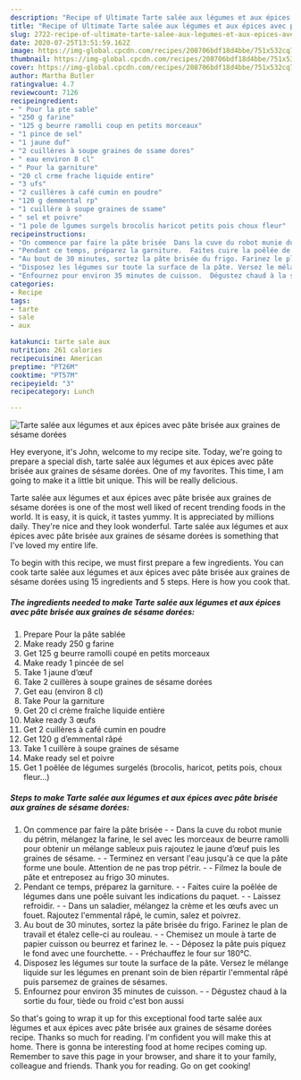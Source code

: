 ```yaml
---
description: "Recipe of Ultimate Tarte salée aux légumes et aux épices avec pâte brisée aux graines de sésame dorées"
title: "Recipe of Ultimate Tarte salée aux légumes et aux épices avec pâte brisée aux graines de sésame dorées"
slug: 2722-recipe-of-ultimate-tarte-salee-aux-legumes-et-aux-epices-avec-pate-brisee-aux-graines-de-sesame-dorees
date: 2020-07-25T13:51:59.162Z
image: https://img-global.cpcdn.com/recipes/208706bdf18d4bbe/751x532cq70/tarte-salee-aux-legumes-et-aux-epices-avec-pate-brisee-aux-graines-de-sesame-dorees-photo-principale-de-la-recette.jpg
thumbnail: https://img-global.cpcdn.com/recipes/208706bdf18d4bbe/751x532cq70/tarte-salee-aux-legumes-et-aux-epices-avec-pate-brisee-aux-graines-de-sesame-dorees-photo-principale-de-la-recette.jpg
cover: https://img-global.cpcdn.com/recipes/208706bdf18d4bbe/751x532cq70/tarte-salee-aux-legumes-et-aux-epices-avec-pate-brisee-aux-graines-de-sesame-dorees-photo-principale-de-la-recette.jpg
author: Martha Butler
ratingvalue: 4.7
reviewcount: 7126
recipeingredient:
- " Pour la pte sable"
- "250 g farine"
- "125 g beurre ramolli coup en petits morceaux"
- "1 pince de sel"
- "1 jaune duf"
- "2 cuillères à soupe graines de ssame dores"
- " eau environ 8 cl"
- " Pour la garniture"
- "20 cl crme frache liquide entire"
- "3 ufs"
- "2 cuillères à café cumin en poudre"
- "120 g demmental rp"
- "1 cuillère à soupe graines de ssame"
- " sel et poivre"
- "1 pole de lgumes surgels brocolis haricot petits pois choux fleur"
recipeinstructions:
- "On commence par faire la pâte brisée  Dans la cuve du robot munie du pétrin, mélangez la farine, le sel avec les morceaux de beurre ramolli pour obtenir un mélange sableux puis rajoutez le jaune d’œuf puis les graines de sésame.  Terminez en versant l&#39;eau jusqu&#39;à ce que la pâte forme une boule. Attention de ne pas trop pétrir.  Filmez la boule de pâte et entreposez au frigo 30 minutes."
- "Pendant ce temps, préparez la garniture.  Faites cuire la poêlée de légumes dans une poêle suivant les indications du paquet.  Laissez refroidir.  Dans un saladier, mélangez la crème et les œufs avec un fouet. Rajoutez l&#39;emmental râpé, le cumin, salez et poivrez."
- "Au bout de 30 minutes, sortez la pâte brisée du frigo. Farinez le plan de travail et étalez celle-ci au rouleau.  Chemisez un moule à tarte de papier cuisson ou beurrez et farinez le.  Déposez la pâte puis piquez le fond avec une fourchette.  Préchauffez le four sur 180°C."
- "Disposez les légumes sur toute la surface de la pâte. Versez le mélange liquide sur les légumes en prenant soin de bien répartir l&#39;emmental râpé puis parsemez de graines de sésames."
- "Enfournez pour environ 35 minutes de cuisson.  Dégustez chaud à la sortie du four, tiède ou froid c&#39;est bon aussi"
categories:
- Recipe
tags:
- tarte
- sale
- aux

katakunci: tarte sale aux 
nutrition: 261 calories
recipecuisine: American
preptime: "PT26M"
cooktime: "PT57M"
recipeyield: "3"
recipecategory: Lunch

---
```



![Tarte salée aux légumes et aux épices avec pâte brisée aux graines de sésame dorées](https://img-global.cpcdn.com/recipes/208706bdf18d4bbe/751x532cq70/tarte-salee-aux-legumes-et-aux-epices-avec-pate-brisee-aux-graines-de-sesame-dorees-photo-principale-de-la-recette.jpg)

Hey everyone, it's John, welcome to my recipe site. Today, we're going to prepare a special dish, tarte salée aux légumes et aux épices avec pâte brisée aux graines de sésame dorées. One of my favorites. This time, I am going to make it a little bit unique. This will be really delicious.

Tarte salée aux légumes et aux épices avec pâte brisée aux graines de sésame dorées is one of the most well liked of recent trending foods in the world. It is easy, it is quick, it tastes yummy. It is appreciated by millions daily. They're nice and they look wonderful. Tarte salée aux légumes et aux épices avec pâte brisée aux graines de sésame dorées is something that I've loved my entire life.




To begin with this recipe, we must first prepare a few ingredients. You can cook tarte salée aux légumes et aux épices avec pâte brisée aux graines de sésame dorées using 15 ingredients and 5 steps. Here is how you cook that.

<!--inarticleads1-->

##### The ingredients needed to make Tarte salée aux légumes et aux épices avec pâte brisée aux graines de sésame dorées:

1. Prepare  Pour la pâte sablée
1. Make ready 250 g farine
1. Get 125 g beurre ramolli coupé en petits morceaux
1. Make ready 1 pincée de sel
1. Take 1 jaune d’œuf
1. Take 2 cuillères à soupe graines de sésame dorées
1. Get  eau (environ 8 cl)
1. Take  Pour la garniture
1. Get 20 cl crème fraîche liquide entière
1. Make ready 3 œufs
1. Get 2 cuillères à café cumin en poudre
1. Get 120 g d’emmental râpé
1. Take 1 cuillère à soupe graines de sésame
1. Make ready  sel et poivre
1. Get 1 poêlée de légumes surgelés (brocolis, haricot, petits pois, choux fleur...)




<!--inarticleads2-->

##### Steps to make Tarte salée aux légumes et aux épices avec pâte brisée aux graines de sésame dorées:

1. On commence par faire la pâte brisée -  - Dans la cuve du robot munie du pétrin, mélangez la farine, le sel avec les morceaux de beurre ramolli pour obtenir un mélange sableux puis rajoutez le jaune d’œuf puis les graines de sésame. -  - Terminez en versant l&#39;eau jusqu&#39;à ce que la pâte forme une boule. Attention de ne pas trop pétrir. -  - Filmez la boule de pâte et entreposez au frigo 30 minutes.
1. Pendant ce temps, préparez la garniture. -  - Faites cuire la poêlée de légumes dans une poêle suivant les indications du paquet. -  - Laissez refroidir. -  - Dans un saladier, mélangez la crème et les œufs avec un fouet. Rajoutez l&#39;emmental râpé, le cumin, salez et poivrez.
1. Au bout de 30 minutes, sortez la pâte brisée du frigo. Farinez le plan de travail et étalez celle-ci au rouleau. -  - Chemisez un moule à tarte de papier cuisson ou beurrez et farinez le. -  - Déposez la pâte puis piquez le fond avec une fourchette. -  - Préchauffez le four sur 180°C.
1. Disposez les légumes sur toute la surface de la pâte. Versez le mélange liquide sur les légumes en prenant soin de bien répartir l&#39;emmental râpé puis parsemez de graines de sésames.
1. Enfournez pour environ 35 minutes de cuisson. -  - Dégustez chaud à la sortie du four, tiède ou froid c&#39;est bon aussi




So that's going to wrap it up for this exceptional food tarte salée aux légumes et aux épices avec pâte brisée aux graines de sésame dorées recipe. Thanks so much for reading. I'm confident you will make this at home. There is gonna be interesting food at home recipes coming up. Remember to save this page in your browser, and share it to your family, colleague and friends. Thank you for reading. Go on get cooking!
